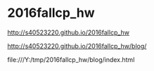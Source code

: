 # 2016fallcp_hw

http://s40523220.github.io/2016fallcp_hw

http://s40523220.github.io/2016fallcp_hw/blog/

file:///Y:/tmp/2016fallcp_hw/blog/index.html

